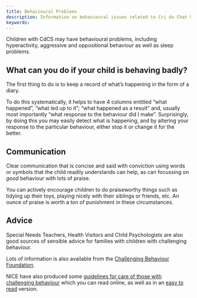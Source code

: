 ```yaml
---
title: Behavioural Problems
description: Information on behavioural issues related to Cri du Chat Syndrome
keywords:
---
```


Children with CdCS may have behavioural problems, including hyperactivity, aggressive and oppositional behaviour as well as sleep problems. 

## What can you do if your child is behaving badly? 

The first thing to do is to keep a record of what’s happening in the form of a diary. 

To do this systematically, it helps to have 4 columns entitled “what happened”, “what led up to it”; “what happened as a result” and, usually most importantly “what response to the behaviour did I make”. Surprisingly, by doing this you may easily detect what is happening, and by altering your response to the particular behaviour, either stop it or change it for the better.

## Communication

Clear communication that is concise and said with conviction using words or symbols that the child readily understands can help, as can focussing on *good* behaviour with lots of praise.

You can actively encourage children to do praiseworthy things such as tidying up their toys, playing nicely with their siblings or friends, etc. An ounce of praise is worth a ton of punishment in these circumstances. 

## Advice

Special Needs Teachers, Health Visitors and Child Psychologists are also good sources of sensible advice for families with children with challenging behaviour.

Lots of information is also available from the [Challenging Behaviour Foundation](http://www.challengingbehaviour.org.uk/).

NICE have also produced some [guidelines for care of those with challenging behaviour](http://www.nice.org.uk/guidance/NG11/chapter/Introduction) which you can read online, as well as in an [easy to read](http://www.nice.org.uk/guidance/NG11/informationforpublic) version.
